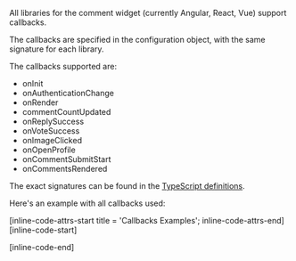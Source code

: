 All libraries for the comment widget (currently Angular, React, Vue) support callbacks.

The callbacks are specified in the configuration object, with the same signature for each library.

The callbacks supported are:

- onInit
- onAuthenticationChange
- onRender
- commentCountUpdated
- onReplySuccess
- onVoteSuccess
- onImageClicked
- onOpenProfile
- onCommentSubmitStart
- onCommentsRendered

The exact signatures can be found in the [TypeScript definitions](https://github.com/FastComments/fastcomments-typescript/blob/main/src/fast-comments-comment-widget-config.ts#L124).

Here's an example with all callbacks used:

[inline-code-attrs-start title = 'Callbacks Examples'; inline-code-attrs-end]
[inline-code-start]
<script src="https://cdn.fastcomments.com/js/embed-v2.min.js"></script>
<div id="fastcomments-widget"></div>
<script>
    window.FastCommentsUI(document.getElementById('fastcomments-widget'), {
        tenantId: 'demo',
        onInit: function () {
            console.log('Library started to fetch comments!');
        },
        onAuthenticationChange: function (eventName, userObj) {
            console.log('User authenticated!', eventName, userObj);
        },
        onRender: function () {
            console.log('Render event happened!');
        },
        commentCountUpdated: function (newCount) {
            console.log('New comment count:', newCount);
        },
        onReplySuccess: function (comment) {
            console.log('New comment saved!', comment);
        },
        onVoteSuccess: function (comment, voteId, direction, status) {
            console.log('New vote saved!', comment, voteId, direction, status);
        },
        onImageClicked: function (src) {
            console.log('Image clicked!', src);
        },
        onOpenProfile: function (userId) {
            console.log('User tried to open profile', userId);
            // return true; // return true to prevent default behavior (opening fastcomments.com user profile).
        },
        onCommentSubmitStart: function(comment, continueSubmitFn, cancelFn) {
            console.log('Trying to submit comment', comment);
            setTimeout(function() { // emulating async behavior (calling API etc).
                if(confirm('Should submit?')) {
                    continueSubmitFn();
                } else {
                    cancelFn('Some optional error message');
                }
            }, 1000);
        },
        onCommentsRendered: function(comments) {
            // comments is sorted by the default sort on the page which may be Most Relevant (ex: most upvoted, etc), or Newest First
            const topCommentInList = comments[0];
            console.log('First Comment Rendered:', topCommentInList.avatarSrc, topCommentInList.commenterName, topCommentInList.commentHTML);
        }
    });
</script>
[inline-code-end]


